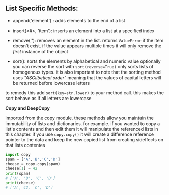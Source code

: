 ## List Specific Methods:

* append('element') : adds elements to the end of a list

* insert(<#>, 'item'): inserts an element into a list at a specified index

* remove('<item>'): removes an element in the list. returns `ValueError` if the item doesn't exist. if the value appears multiple times it will only remove the *first* instance of the object

* sort(): sorts the elements by alphabetical and numeric value optionally you can reverse the sort with `sort(reverse=True)` only sorts lists of homogenous types. it is also important to note that the sorting method uses *"ASCIIbetical order"* meaning that the values of capital letters will be returned before lowercase letters

to remedy this add `sort(key=str.lower)` to your method call. this makes the sort behave as if all letters are lowercase

**Copy and DeepCopy**

imported from the copy module. these methods allow you maintain the immutability of lists and dictionaries. for example. if you wanted to copy a list's contents and then edit them it will manipulate the referenced lists in this chapter. if you use `copy.copy()` it will create a difference reference pointer to the data and keep the new copied list from creating sideffects on that lists contentes

```python
import copy
spam = ['A','B','C','D']
cheese = copy.copy(spam)
cheese[1] = 42
print(spam)
# ['A', 'B', 'C', 'D']
print(cheese)
# ['A', 42, 'C', 'D']
```
